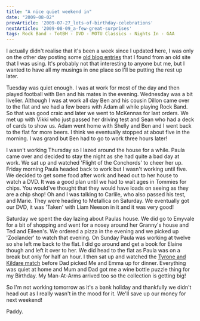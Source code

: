 ```yaml
---
title: "A nice quiet weekend in"
date: "2009-08-02"
prevArticle: '2009-07-27_lots-of-birthday-celebrations'
nextArticle: '2009-08-09_a-few-great-surprises'
tags: Rock Band - TotBH - DVD - MOTU Classics - Nights In - GAA
---
```

I actually didn't realise that it's been a week since I updated here, I was only on the other day posting some [old blog entries](/tags/Old%20Blog) that I found from an old site that I was using. It's probably not that interesting to anyone but me, but I wanted to have all my musings in one place so I'll be putting the rest up later.

Tuesday was quiet enough. I was at work for most of the day and then played football with Ben and his mates in the evening. Wednesday was a bit livelier. Although I was at work all day Ben and his cousin Dillon came over to the flat and we had a few beers with Adam all while playing Rock Band. So that was good craic and later we went to McKennas for last orders. We met up with Vikki who just passed her driving test and Sean who had a deck of cards to show us. Adam went home with Shelly and Ben and I went back to the flat for more beers. I think we eventually stopped at about five in the morning. I was grand but Ben had to go to work three hours later!

I wasn't working Thursday so I lazed around the house for a while. Paula came over and decided to stay the night as she had quite a bad day at work. We sat up and watched 'Flight of the Conchords' to cheer her up. Friday morning Paula headed back to work but I wasn't working until five. We decided to get some food after work and head out to her house to watch a DVD. It was a good plan until we had to wait ages in Tommies for chips. You would've thought that they would have loads on seeing as they are a chip shop! Oh and I was talking to Carlile, who also passed his test, and Marie. They were heading to Metallica on Saturday. We eventually got our DVD, it was 'Taken' with Liam Neeson in it and it was very good!

Saturday we spent the day lazing about Paulas house. We did go to Emyvale for a bit of shopping and went for a nosey around her Granny's house and Ted and Eileen's. We ordered a pizza in the evening and we picked up 'Zoolander' to watch that evening. On Sunday Paula was working at twelve so she left me back to the flat. I did go around and get a book for Elaine though and left it over to her. We did head to the flat as Paula was on a break but only for half an hour. I then sat up and watched the [Tyrone and Kildare match](http://www.rte.ie/sport/gaa/championship/2009/0802/tyrone_kildare_.html) before Dad picked Me and Emma up for dinner. Everything was quiet at home and Mum and Dad got me a wine bottle puzzle thing for my Birthday. My Man-At-Arms arrived too so the collection is getting big!

So I'm not working tomorrow as it's a bank holiday and thankfully we didn't head out as I really wasn't in the mood for it. We'll save up our money for next weekend!

Paddy.